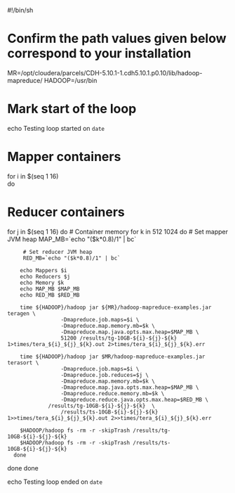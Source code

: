 #!/bin/sh
# Confirm the path values given below correspond to your installation

MR=/opt/cloudera/parcels/CDH-5.10.1-1.cdh5.10.1.p0.10/lib/hadoop-mapreduce/
HADOOP=/usr/bin

# Mark start of the loop
echo Testing loop started on `date`

# Mapper containers
for i in $(seq 1 16)    
do
   # Reducer containers
   for j in $(seq 1 16)
   do                 
      # Container memory
      for k in 512 1024
      do                         
         # Set mapper JVM heap 
         MAP_MB=`echo "($k*0.8)/1" | bc` 

         # Set reducer JVM heap 
         RED_MB=`echo "($k*0.8)/1" | bc` 

		echo Mappers $i
		echo Reducers $j
		echo Memory $k
		echo MAP_MB $MAP_MB
		echo RED_MB $RED_MB
		 
		time ${HADOOP}/hadoop jar ${MR}/hadoop-mapreduce-examples.jar teragen \
                     -Dmapreduce.job.maps=$i \
                     -Dmapreduce.map.memory.mb=$k \
                     -Dmapreduce.map.java.opts.max.heap=$MAP_MB \
                     51200 /results/tg-10GB-${i}-${j}-${k} 1>times/tera_${i}_${j}_${k}.out 2>times/tera_${i}_${j}_${k}.err                       

		time ${HADOOP}/hadoop jar $MR/hadoop-mapreduce-examples.jar terasort \
                     -Dmapreduce.job.maps=$i \
                     -Dmapreduce.job.reduces=$j \
                     -Dmapreduce.map.memory.mb=$k \
                     -Dmapreduce.map.java.opts.max.heap=$MAP_MB \
                     -Dmapreduce.reduce.memory.mb=$k \
                     -Dmapreduce.reduce.java.opts.max.heap=$RED_MB \
	             /results/tg-10GB-${i}-${j}-${k}  \
                     /results/ts-10GB-${i}-${j}-${k} 1>>times/tera_${i}_${j}_${k}.out 2>>times/tera_${i}_${j}_${k}.err                         

        $HADOOP/hadoop fs -rm -r -skipTrash /results/tg-10GB-${i}-${j}-${k}                         
        $HADOOP/hadoop fs -rm -r -skipTrash /results/ts-10GB-${i}-${j}-${k}                 
      done
   done
done

echo Testing loop ended on `date`
